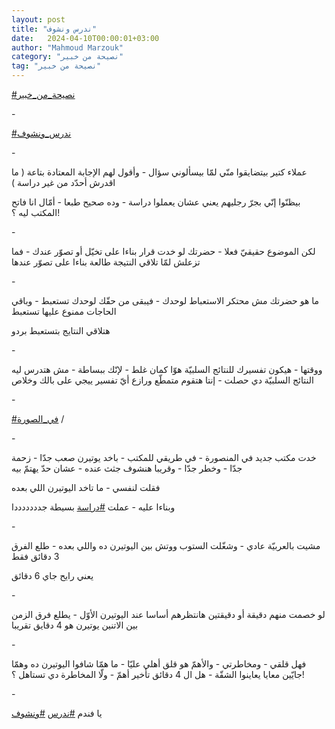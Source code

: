 ```yaml
---
layout: post
title: "ندرس ونشوف"
date:   2024-04-10T00:00:01+03:00
author: "Mahmoud Marzouk"
category: "نصيحة من خبير"
tag: "نصيحة من خبير"
---
```



[<u>\#نصيحة\_من\_خبير</u>](https://www.facebook.com/hashtag/%D9%86%D8%B5%D9%8A%D8%AD%D8%A9_%D9%85%D9%86_%D8%AE%D8%A8%D9%8A%D8%B1?__eep__=6&__cft__%5b0%5d=AZW-qlvur2yiN2IY03qw82vlMkxXS8yRi4pf937W3EfpaD5HwOsshI_NNRohcZBLhwEqzUZA8vloAZbYLpMRWs_fCuIvMT2ZYJ9gr855xXCIOW0sdykXMu-retWYm_LrVO09wTWMhzY3uv2qePM-cNSpfuHGtJov4odY68NIjXTpySjE0ErX75HKU2WfHiX8RKU&__tn__=*NK-R)

\-

[<u>\#ندرس\_ونشوف</u>](https://www.facebook.com/hashtag/%D9%86%D8%AF%D8%B1%D8%B3_%D9%88%D9%86%D8%B4%D9%88%D9%81?__eep__=6&__cft__%5b0%5d=AZW-qlvur2yiN2IY03qw82vlMkxXS8yRi4pf937W3EfpaD5HwOsshI_NNRohcZBLhwEqzUZA8vloAZbYLpMRWs_fCuIvMT2ZYJ9gr855xXCIOW0sdykXMu-retWYm_LrVO09wTWMhzY3uv2qePM-cNSpfuHGtJov4odY68NIjXTpySjE0ErX75HKU2WfHiX8RKU&__tn__=*NK-R)

\-

عملاء كتير بيتضايقوا منّي لمّا بيسألوني سؤال - وأقول لهم
الإجابة المعتادة بتاعة ( ما اقدرش أحدّد من غير دراسة )

بيظنّوا إنّي بجرّ رجليهم يعني عشان يعملوا دراسة - وده صحيح
طبعا - أمّال انا فاتح المكتب ليه ؟!

\-

لكن الموضوع حقيقيّ فعلا - حضرتك لو خدت قرار بناءا على
تخيّل أو تصوّر عندك - فما تزعلش لمّا تلاقي النتيجة طالعة بناءا على تصوّر
عندها

\-

ما هو حضرتك مش محتكر الاستعباط لوحدك - فيبقى من حقّك
لوحدك تستعبط - وباقي الحاجات ممنوع عليها تستعبط

هتلاقي النتايج بتستعبط بردو

\-

ووقتها - هيكون تفسيرك للنتائج السلبيّة هوّا كمان غلط -
لإنّك ببساطة - مش هتدرس ليه النتائج السلبيّة دي حصلت - إنتا هتقوم متمطّع
ورازع أيّ تفسير ييجي على بالك وخلاص

\-

[<u>\#في\_الصورة</u>](https://www.facebook.com/hashtag/%D9%81%D9%8A_%D8%A7%D9%84%D8%B5%D9%88%D8%B1%D8%A9?__eep__=6&__cft__%5b0%5d=AZW-qlvur2yiN2IY03qw82vlMkxXS8yRi4pf937W3EfpaD5HwOsshI_NNRohcZBLhwEqzUZA8vloAZbYLpMRWs_fCuIvMT2ZYJ9gr855xXCIOW0sdykXMu-retWYm_LrVO09wTWMhzY3uv2qePM-cNSpfuHGtJov4odY68NIjXTpySjE0ErX75HKU2WfHiX8RKU&__tn__=*NK-R)
/

\-

خدت مكتب جديد في المنصورة - في طريقي للمكتب - باخد
يوتيرن صعب جدّا - زحمة جدّا - وخطر جدّا - وقريبا هنشوف جثث عنده - عشان حدّ
يهتمّ بيه

فقلت لنفسي - ما تاخد اليوتيرن اللي بعده

وبناءا عليه - عملت
[<u>\#دراسة</u>](https://www.facebook.com/hashtag/%D8%AF%D8%B1%D8%A7%D8%B3%D8%A9?__eep__=6&__cft__%5b0%5d=AZW-qlvur2yiN2IY03qw82vlMkxXS8yRi4pf937W3EfpaD5HwOsshI_NNRohcZBLhwEqzUZA8vloAZbYLpMRWs_fCuIvMT2ZYJ9gr855xXCIOW0sdykXMu-retWYm_LrVO09wTWMhzY3uv2qePM-cNSpfuHGtJov4odY68NIjXTpySjE0ErX75HKU2WfHiX8RKU&__tn__=*NK-R)
بسيطة جدددددددا

\-

مشيت بالعربيّة عادي - وشغّلت الستوب ووتش بين اليوتيرن ده
واللي بعده - طلع الفرق 3 دقائق فقط

يعني رايح جاي 6 دقائق

\-

لو خصمت منهم دقيقة أو دقيقتين هانتظرهم أساسا عند
اليوتيرن الأوّل - يطلع فرق الزمن بين الاتنين يوتيرن هو 4 دقايق
تقريبا

\-

فهل قلقي - ومخاطرتي - والأهمّ هو قلق أهلي عليّا - ما همّا
شافوا اليوتيرن ده وهمّا جايّين معايا يعاينوا الشقّة - هل ال 4 دقائق تأخير
أهمّ - ولّا المخاطرة دي تستاهل ؟!

\-

يا فندم
[<u>\#ندرس</u>](https://www.facebook.com/hashtag/%D9%86%D8%AF%D8%B1%D8%B3?__eep__=6&__cft__%5b0%5d=AZW-qlvur2yiN2IY03qw82vlMkxXS8yRi4pf937W3EfpaD5HwOsshI_NNRohcZBLhwEqzUZA8vloAZbYLpMRWs_fCuIvMT2ZYJ9gr855xXCIOW0sdykXMu-retWYm_LrVO09wTWMhzY3uv2qePM-cNSpfuHGtJov4odY68NIjXTpySjE0ErX75HKU2WfHiX8RKU&__tn__=*NK-R)
[<u>\#ونشوف</u>](https://www.facebook.com/hashtag/%D9%88%D9%86%D8%B4%D9%88%D9%81?__eep__=6&__cft__%5b0%5d=AZW-qlvur2yiN2IY03qw82vlMkxXS8yRi4pf937W3EfpaD5HwOsshI_NNRohcZBLhwEqzUZA8vloAZbYLpMRWs_fCuIvMT2ZYJ9gr855xXCIOW0sdykXMu-retWYm_LrVO09wTWMhzY3uv2qePM-cNSpfuHGtJov4odY68NIjXTpySjE0ErX75HKU2WfHiX8RKU&__tn__=*NK-R)
